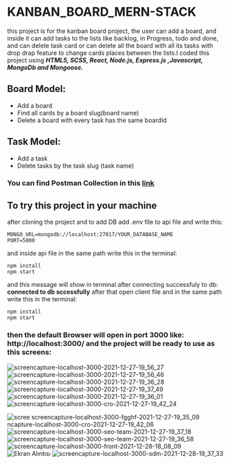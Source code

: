 # KANBAN_BOARD_MERN-STACK
this project is for the kanban board project, the user can add a board, and inside it can add tasks to the lists like backlog, in Progress, todo and done, and can delete task card or can delete all the board with all its tasks with drop drap feature to change cards places between the lists.I coded this project using ***HTML5, SCSS, React, Node.js, Express.js ,Javascript, MongoDb and Mongoose.***

## Board Model:
- Add a board
- Find all cards by a board slug(board name)
- Delete a board with every task has the same boardId      

## Task Model:
- Add a task
- Delete tasks by the task slug (task name)

### You can find Postman Collection in this [link](https://github.com/RaoufSEZAR/KANBAN_BOARD_MERN-STACK/blob/main/RastTaskProject.postman_collection.json) 

## To try this project in your machine 

after cloning the project and to add DB add .env file to api file and write this:
```
MONGO_URL=mongodb://localhost:27017/YOUR_DATABASE_NAME
PORT=5000
```
and inside api file in the same path write this in the terminal:
```
npm install
npm start
``` 
and this message will show in terminal after connecting successfuly to db: ****connected to db sccessfully****
after that open client file and in the same path write this in the terminal:
```
npm install
npm start
```  

### then the default Browser will open in port 3000 like: ****http://localhost:3000/**** and the project will be ready to use as this screens:

![screencapture-localhost-3000-2021-12-27-19_56_27](https://user-images.githubusercontent.com/64332249/147492261-f48f8d20-eae7-49e0-970c-a5a70e44e717.png)
![screencapture-localhost-3000-2021-12-27-19_56_46](https://user-images.githubusercontent.com/64332249/147492265-96328338-466f-4429-96ba-23f8d0a74a77.png)
![screencapture-localhost-3000-2021-12-27-19_36_28](https://user-images.githubusercontent.com/64332249/147492254-c4edc45a-84eb-4b43-8390-f7cc52dcec64.png)
![screencapture-localhost-3000-2021-12-27-19_37_49](https://user-images.githubusercontent.com/64332249/147492259-618bde6f-17b8-4604-bcf3-7e800ae4507b.png)
![screencapture-localhost-3000-2021-12-27-19_36_01](https://user-images.githubusercontent.com/64332249/147492267-06e2af19-ffd5-4cb8-9eef-89c00358ae71.png)
![screencapture-localhost-3000-cro-2021-12-27-19_42_24](https://user-images.githubusercontent.com/64332249/147492418-c8242b60-869f-4de9-8e05-265c76421029.png)

![scree
![screencapture-localhost-3000-fgghf-2021-12-27-19_35_09](https://user-images.githubusercontent.com/64332249/147492415-e3f234b5-13cd-4e33-89ff-649e0830b49d.png)
ncapture-localhost-3000-cro-2021-12-27-19_42_06](https://user-images.githubusercontent.com/64332249/147492403-ae073dc8-12c1-4ab3-b53e-f1424f0c73e0.png)
![screencapture-localhost-3000-seo-team-2021-12-27-19_37_18](https://user-images.githubusercontent.com/64332249/147492408-36d6617b-cb45-4509-a51d-92c9101a1f71.png)
![screencapture-localhost-3000-seo-team-2021-12-27-19_36_58](https://user-images.githubusercontent.com/64332249/147492413-4cf2cd56-328c-4387-9e4e-e333a569f2ab.png)
![screencapture-localhost-3000-front-2021-12-28-18_08_09](https://user-images.githubusercontent.com/64332249/147580341-13762327-68f4-4f99-b545-fbb1580ab282.png)
![Ekran Alıntısı](https://user-images.githubusercontent.com/64332249/147580345-753937be-9150-44a3-86f5-1b239704f33d.PNG)
![screencapture-localhost-3000-sdm-2021-12-28-19_37_33](https://user-images.githubusercontent.com/64332249/147587669-7cdb32ca-ca66-4957-aa9f-d7c601081499.png)

